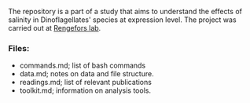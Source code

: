 
The repository is a part of a study that aims to understand the effects of salinity in Dinoflagellates' species at expression level. The project was carried out at [Rengefors lab](https://rengeforslab.org/).

### Files:

- commands.md; list of bash commands
- data.md;  notes on data and file structure.
- readings.md; list of relevant publications
- toolkit.md; information on analysis tools.
